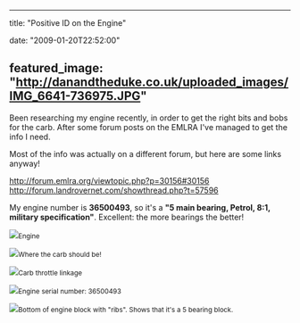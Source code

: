 
---
title: "Positive ID on the Engine"

date: "2009-01-20T22:52:00"

featured_image: "http://danandtheduke.co.uk/uploaded_images/IMG_6641-736975.JPG"
---


Been researching my engine recently, in order to get the right bits and bobs for the carb.  After some forum posts on the EMLRA I've managed to get the info I need.

Most of the info was actually on a different forum, but here are some links anyway!

<a href="http://forum.emlra.org/viewtopic.php?p=30156#30156">http://forum.emlra.org/viewtopic.php?p=30156#30156</a>
<a href="http://forum.landrovernet.com/showthread.php?t=57596">http://forum.landrovernet.com/showthread.php?t=57596</a>

My engine number is <span style="font-weight: bold;font-size:100%;" >36500493</span>, so it's a <span style="font-weight: bold;">"5 main bearing, Petrol, 8:1, military specification"</span>.  Excellent: the more bearings the better!

<a href="http://danandtheduke.co.uk/uploaded_images/IMG_6641-738710.JPG"><img src="/images/positive-id-on-the-engine/IMG_6641-736975.JPG"/></a><span style="font-size:85%;">Engine</span>

<a href="http://danandtheduke.co.uk/uploaded_images/IMG_6604-760120.JPG"><img src="/images/positive-id-on-the-engine/IMG_6604-759327.JPG"/></a><span style="font-size:85%;">Where the carb should be!</span>

<a href="http://danandtheduke.co.uk/uploaded_images/IMG_6686-753135.JPG"><img src="/images/positive-id-on-the-engine/IMG_6686-752221.JPG"/></a><span style="font-size:85%;">Carb throttle linkage</span>

<a href="http://danandtheduke.co.uk/uploaded_images/IMG_6639-707525.JPG"><img src="/images/positive-id-on-the-engine/IMG_6639-706792.JPG"/></a><span style="font-size:85%;">Engine serial number: 36500493</span>

<a href="http://danandtheduke.co.uk/uploaded_images/IMG_6667-771370.JPG"><img src="/images/positive-id-on-the-engine/IMG_6667-770555.JPG"/></a><span style="font-size:85%;">Bottom of engine block with "ribs".  Shows that it's a 5 bearing block.
</span>